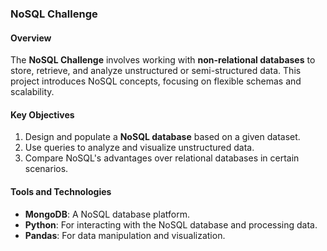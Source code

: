 ### **NoSQL Challenge**

#### Overview
The **NoSQL Challenge** involves working with **non-relational databases** to store, retrieve, and analyze unstructured or semi-structured data. This project introduces NoSQL concepts, focusing on flexible schemas and scalability.

#### Key Objectives
1. Design and populate a **NoSQL database** based on a given dataset.
2. Use queries to analyze and visualize unstructured data.
3. Compare NoSQL's advantages over relational databases in certain scenarios.

#### Tools and Technologies
- **MongoDB**: A NoSQL database platform.
- **Python**: For interacting with the NoSQL database and processing data.
- **Pandas**: For data manipulation and visualization.

